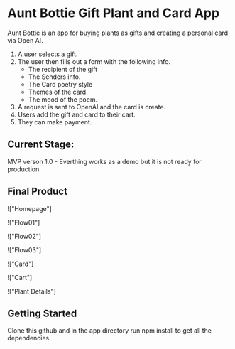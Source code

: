 # Aunt Bottie Gift Plant and Card App

Aunt Bottie is an app for buying plants as gifts and creating a personal card via Open AI.

1. A user selects a gift.
2. The user then fills out a form with the following info.
   - The recipient of the gift
   - The Senders info.
   - The Card poetry style
   - Themes of the card.
   - The mood of the poem.
3. A request is sent to OpenAI and the card is create.
4. Users add the gift and card to their cart.
5. They can make payment.

## Current Stage:

MVP verson 1.0 - Everthing works as a demo but it is not ready for production.

## Final Product

!["Homepage"]

!["Flow01"]

!["Flow02"]

!["Flow03"]

!["Card"]

!["Cart"]

!["Plant Details"]

## Getting Started

Clone this github and in the app directory run npm install to get all the dependencies.
